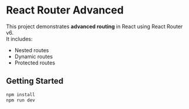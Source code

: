  # React Router Advanced

This project demonstrates **advanced routing** in React using React Router v6.  
It includes:
- Nested routes  
- Dynamic routes  
- Protected routes  

## Getting Started
```bash
npm install
npm run dev
